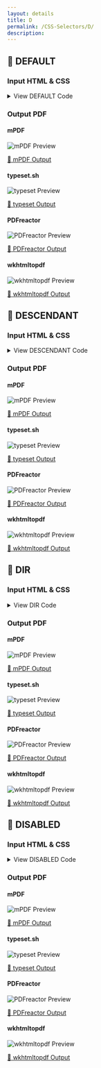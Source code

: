 ```yaml
---
layout: details
title: D
permalink: /CSS-Selectors/D/
description: 
---
```




## 🔬 DEFAULT

### Input HTML & CSS

<details>
    <summary>
        View DEFAULT Code
    </summary>
    <pre><code class="hljs xml"><span class="hljs-meta">&lt;!DOCTYPE <span class="hljs-meta-keyword">html</span>&gt;</span>
<span class="hljs-comment">&lt;!-- Sample from https://css-tricks.com/almanac/selectors/d/default/ --&gt;</span>
<span class="hljs-tag">&lt;<span class="hljs-name">html</span> <span class="hljs-attr">lang</span>=<span class="hljs-string">"en"</span>&gt;</span>
    <span class="hljs-tag">&lt;<span class="hljs-name">head</span>&gt;</span>
        <span class="hljs-tag">&lt;<span class="hljs-name">style</span>&gt;</span><span class="css">
        <span class="hljs-selector-tag">input</span><span class="hljs-selector-attr">[type=<span class="hljs-string">"radio"</span>]</span><span class="hljs-selector-pseudo">:default</span> + <span class="hljs-selector-tag">label</span><span class="hljs-selector-pseudo">:after</span> {
   <span class="hljs-attribute">content</span>: <span class="hljs-string">' (default)'</span>;
   <span class="hljs-attribute">color</span>: <span class="hljs-number">#999</span>;
   <span class="hljs-attribute">font-style</span>: italic;
}
        </span><span class="hljs-tag">&lt;/<span class="hljs-name">style</span>&gt;</span>
    <span class="hljs-tag">&lt;/<span class="hljs-name">head</span>&gt;</span>
    <span class="hljs-tag">&lt;<span class="hljs-name">body</span>&gt;</span>
        <span class="hljs-tag">&lt;<span class="hljs-name">ul</span>&gt;</span>
            <span class="hljs-tag">&lt;<span class="hljs-name">li</span>&gt;</span>
              <span class="hljs-tag">&lt;<span class="hljs-name">input</span> <span class="hljs-attr">type</span>=<span class="hljs-string">"radio"</span> <span class="hljs-attr">name</span>=<span class="hljs-string">"color"</span> <span class="hljs-attr">value</span>=<span class="hljs-string">"red"</span> <span class="hljs-attr">id</span>=<span class="hljs-string">"red"</span>&gt;</span> 
              <span class="hljs-tag">&lt;<span class="hljs-name">label</span> <span class="hljs-attr">for</span>=<span class="hljs-string">"red"</span>&gt;</span>red<span class="hljs-tag">&lt;/<span class="hljs-name">label</span>&gt;</span>
            <span class="hljs-tag">&lt;/<span class="hljs-name">li</span>&gt;</span>
            <span class="hljs-tag">&lt;<span class="hljs-name">li</span>&gt;</span>
              <span class="hljs-tag">&lt;<span class="hljs-name">input</span> <span class="hljs-attr">type</span>=<span class="hljs-string">"radio"</span> <span class="hljs-attr">name</span>=<span class="hljs-string">"green"</span> <span class="hljs-attr">value</span>=<span class="hljs-string">"green"</span> <span class="hljs-attr">id</span>=<span class="hljs-string">"green"</span> <span class="hljs-attr">checked</span>&gt;</span> 
              <span class="hljs-tag">&lt;<span class="hljs-name">label</span> <span class="hljs-attr">for</span>=<span class="hljs-string">"green"</span>&gt;</span>green<span class="hljs-tag">&lt;/<span class="hljs-name">label</span>&gt;</span>
            <span class="hljs-tag">&lt;/<span class="hljs-name">li</span>&gt;</span>
            <span class="hljs-tag">&lt;<span class="hljs-name">li</span>&gt;</span>
              <span class="hljs-tag">&lt;<span class="hljs-name">input</span> <span class="hljs-attr">type</span>=<span class="hljs-string">"radio"</span> <span class="hljs-attr">name</span>=<span class="hljs-string">"blue"</span> <span class="hljs-attr">value</span>=<span class="hljs-string">"blue"</span> <span class="hljs-attr">id</span>=<span class="hljs-string">"blue"</span>&gt;</span> 
              <span class="hljs-tag">&lt;<span class="hljs-name">label</span> <span class="hljs-attr">for</span>=<span class="hljs-string">"blue"</span>&gt;</span>blue<span class="hljs-tag">&lt;/<span class="hljs-name">label</span>&gt;</span>
            <span class="hljs-tag">&lt;/<span class="hljs-name">li</span>&gt;</span>
          <span class="hljs-tag">&lt;/<span class="hljs-name">ul</span>&gt;</span>
    <span class="hljs-tag">&lt;/<span class="hljs-name">body</span>&gt;</span>
<span class="hljs-tag">&lt;/<span class="hljs-name">html</span>&gt;</span></code></pre>
    <p>
        <a href="https://raw.githubusercontent.com/azettl/compare.html2pdf.tools/master//html/CSS%20Selectors/D/default.html" target="_blank" rel="noopener">📄 Get Input HTML on GitHub</a>
    </p>
</details>

### Output PDF

<div class="details-boxes">
    <div>
        <h4>mPDF</h4>
        <img src="mpdf__html_CSS_Selectors_D_default.html.png" alt="mPDF Preview" />
        <p>
            <a href="mpdf__html_CSS_Selectors_D_default.html.pdf" target="_blank">📕 mPDF Output</a>
        </p>
    </div>
    <div>
        <h4>typeset.sh</h4>
        <img src="typeset__html_CSS_Selectors_D_default.html.png" alt="typeset Preview" />
        <p>
            <a href="typeset__html_CSS_Selectors_D_default.html.pdf" target="_blank">📕 typeset Output</a>
        </p>
    </div>
    <div>
        <h4>PDFreactor</h4>
        <img src="pdfreactor__html_CSS_Selectors_D_default.html.png" alt="PDFreactor Preview" />
        <p>
            <a href="pdfreactor__html_CSS_Selectors_D_default.html.pdf" target="_blank">📕 PDFreactor Output</a>
        </p>
    </div>
    <div>
        <h4>wkhtmltopdf</h4>
        <img src="wkhtmltopdf__html_CSS_Selectors_D_default.html.png" alt="wkhtmltopdf Preview" />
        <p>
            <a href="wkhtmltopdf__html_CSS_Selectors_D_default.html.pdf" target="_blank">📕 wkhtmltopdf Output</a>
        </p>
    </div>
</div>

## 🔬 DESCENDANT

### Input HTML & CSS

<details>
    <summary>
        View DESCENDANT Code
    </summary>
    <pre><code class="hljs xml"><span class="hljs-meta">&lt;!DOCTYPE <span class="hljs-meta-keyword">html</span>&gt;</span>
<span class="hljs-comment">&lt;!-- Sample from https://css-tricks.com/almanac/selectors/d/descendant/ --&gt;</span>
<span class="hljs-tag">&lt;<span class="hljs-name">html</span> <span class="hljs-attr">lang</span>=<span class="hljs-string">"en"</span>&gt;</span>
    <span class="hljs-tag">&lt;<span class="hljs-name">head</span>&gt;</span>
        <span class="hljs-tag">&lt;<span class="hljs-name">style</span>&gt;</span><span class="css">
            <span class="hljs-selector-tag">div</span> <span class="hljs-selector-tag">span</span>{
                <span class="hljs-attribute">color</span>:red;
            }
        </span><span class="hljs-tag">&lt;/<span class="hljs-name">style</span>&gt;</span>
    <span class="hljs-tag">&lt;/<span class="hljs-name">head</span>&gt;</span>
    <span class="hljs-tag">&lt;<span class="hljs-name">body</span>&gt;</span>
        <span class="hljs-tag">&lt;<span class="hljs-name">div</span>&gt;</span>
            <span class="hljs-tag">&lt;<span class="hljs-name">span</span>&gt;</span>I will match<span class="hljs-tag">&lt;/<span class="hljs-name">span</span>&gt;</span>
            <span class="hljs-tag">&lt;<span class="hljs-name">ul</span>&gt;</span>
              <span class="hljs-tag">&lt;<span class="hljs-name">li</span>&gt;</span>
                 <span class="hljs-tag">&lt;<span class="hljs-name">span</span>&gt;</span>I will match too<span class="hljs-tag">&lt;/<span class="hljs-name">span</span>&gt;</span>
              <span class="hljs-tag">&lt;/<span class="hljs-name">li</span>&gt;</span>
            <span class="hljs-tag">&lt;/<span class="hljs-name">ul</span>&gt;</span>
          <span class="hljs-tag">&lt;/<span class="hljs-name">div</span>&gt;</span>
    <span class="hljs-tag">&lt;/<span class="hljs-name">body</span>&gt;</span>
<span class="hljs-tag">&lt;/<span class="hljs-name">html</span>&gt;</span></code></pre>
    <p>
        <a href="https://raw.githubusercontent.com/azettl/compare.html2pdf.tools/master//html/CSS%20Selectors/D/descendant.html" target="_blank" rel="noopener">📄 Get Input HTML on GitHub</a>
    </p>
</details>

### Output PDF

<div class="details-boxes">
    <div>
        <h4>mPDF</h4>
        <img src="mpdf__html_CSS_Selectors_D_descendant.html.png" alt="mPDF Preview" />
        <p>
            <a href="mpdf__html_CSS_Selectors_D_descendant.html.pdf" target="_blank">📕 mPDF Output</a>
        </p>
    </div>
    <div>
        <h4>typeset.sh</h4>
        <img src="typeset__html_CSS_Selectors_D_descendant.html.png" alt="typeset Preview" />
        <p>
            <a href="typeset__html_CSS_Selectors_D_descendant.html.pdf" target="_blank">📕 typeset Output</a>
        </p>
    </div>
    <div>
        <h4>PDFreactor</h4>
        <img src="pdfreactor__html_CSS_Selectors_D_descendant.html.png" alt="PDFreactor Preview" />
        <p>
            <a href="pdfreactor__html_CSS_Selectors_D_descendant.html.pdf" target="_blank">📕 PDFreactor Output</a>
        </p>
    </div>
    <div>
        <h4>wkhtmltopdf</h4>
        <img src="wkhtmltopdf__html_CSS_Selectors_D_descendant.html.png" alt="wkhtmltopdf Preview" />
        <p>
            <a href="wkhtmltopdf__html_CSS_Selectors_D_descendant.html.pdf" target="_blank">📕 wkhtmltopdf Output</a>
        </p>
    </div>
</div>

## 🔬 DIR

### Input HTML & CSS

<details>
    <summary>
        View DIR Code
    </summary>
    <pre><code class="hljs xml"><span class="hljs-meta">&lt;!DOCTYPE <span class="hljs-meta-keyword">html</span>&gt;</span>
<span class="hljs-comment">&lt;!-- Sample from https://css-tricks.com/almanac/selectors/d/dir/ --&gt;</span>
<span class="hljs-tag">&lt;<span class="hljs-name">html</span> <span class="hljs-attr">lang</span>=<span class="hljs-string">"en"</span>&gt;</span>
    <span class="hljs-tag">&lt;<span class="hljs-name">head</span>&gt;</span>
        <span class="hljs-tag">&lt;<span class="hljs-name">style</span>&gt;</span><span class="css">
        <span class="hljs-selector-tag">body</span> {
  <span class="hljs-attribute">background-color</span>: <span class="hljs-number">#000</span>;
  <span class="hljs-attribute">width</span>: <span class="hljs-number">100%</span>;
}

<span class="hljs-selector-tag">div</span> {
  <span class="hljs-attribute">background-color</span>: <span class="hljs-number">#eaeaea</span>;
  <span class="hljs-attribute">margin</span>: <span class="hljs-number">1em</span>;
  <span class="hljs-attribute">padding</span>: <span class="hljs-number">2em</span>;
  <span class="hljs-attribute">max-width</span>: <span class="hljs-number">100%</span>;
}

<span class="hljs-selector-tag">div</span><span class="hljs-selector-pseudo">:dir(ltr)</span> {
  <span class="hljs-attribute">background-color</span>: <span class="hljs-number">#333</span>;
  <span class="hljs-attribute">color</span>: <span class="hljs-number">#fff</span>;
}

<span class="hljs-selector-tag">div</span><span class="hljs-selector-pseudo">:dir(rtl)</span> {
  <span class="hljs-attribute">background</span>: red;
  <span class="hljs-attribute">color</span>: <span class="hljs-number">#fff</span>;
}

<span class="hljs-selector-class">.support</span> {
  <span class="hljs-attribute">color</span>: <span class="hljs-number">#fff</span>;
  <span class="hljs-attribute">text-align</span>: center;
  <span class="hljs-attribute">display</span>: block;
}
        </span><span class="hljs-tag">&lt;/<span class="hljs-name">style</span>&gt;</span>
    <span class="hljs-tag">&lt;/<span class="hljs-name">head</span>&gt;</span>
    <span class="hljs-tag">&lt;<span class="hljs-name">body</span>&gt;</span>
        <span class="hljs-tag">&lt;<span class="hljs-name">p</span> <span class="hljs-attr">class</span>=<span class="hljs-string">"support"</span>&gt;</span>This demo currently only works in Firefox<span class="hljs-tag">&lt;/<span class="hljs-name">p</span>&gt;</span>

        <span class="hljs-tag">&lt;<span class="hljs-name">div</span> <span class="hljs-attr">dir</span>=<span class="hljs-string">"ltr"</span>&gt;</span>
          <span class="hljs-tag">&lt;<span class="hljs-name">h1</span>&gt;</span>left-to-right<span class="hljs-tag">&lt;/<span class="hljs-name">h1</span>&gt;</span>
          <span class="hljs-tag">&lt;<span class="hljs-name">p</span>&gt;</span>Sometimes I think the surest sign that intelligent life exists elsewhere in the universe is that none of it has tried to contact us.<span class="hljs-tag">&lt;/<span class="hljs-name">p</span>&gt;</span>
          <span class="hljs-tag">&lt;<span class="hljs-name">cite</span>&gt;</span><span class="hljs-symbol">&amp;mdash;</span>Bill Watterson<span class="hljs-tag">&lt;/<span class="hljs-name">cite</span>&gt;</span>
        <span class="hljs-tag">&lt;/<span class="hljs-name">div</span>&gt;</span>
        <span class="hljs-tag">&lt;<span class="hljs-name">div</span> <span class="hljs-attr">dir</span>=<span class="hljs-string">"rtl"</span>&gt;</span>
          <span class="hljs-tag">&lt;<span class="hljs-name">h1</span>&gt;</span>right to left<span class="hljs-tag">&lt;/<span class="hljs-name">h1</span>&gt;</span>
          <span class="hljs-tag">&lt;<span class="hljs-name">p</span>&gt;</span>Sometimes I think the surest sign that intelligent life exists elsewhere in the universe is that none of it has tried to contact us.<span class="hljs-tag">&lt;/<span class="hljs-name">p</span>&gt;</span>
          <span class="hljs-tag">&lt;<span class="hljs-name">cite</span>&gt;</span><span class="hljs-symbol">&amp;mdash;</span>Bill Watterson<span class="hljs-tag">&lt;/<span class="hljs-name">cite</span>&gt;</span>
        <span class="hljs-tag">&lt;/<span class="hljs-name">div</span>&gt;</span>
    <span class="hljs-tag">&lt;/<span class="hljs-name">body</span>&gt;</span>
<span class="hljs-tag">&lt;/<span class="hljs-name">html</span>&gt;</span></code></pre>
    <p>
        <a href="https://raw.githubusercontent.com/azettl/compare.html2pdf.tools/master//html/CSS%20Selectors/D/dir.html" target="_blank" rel="noopener">📄 Get Input HTML on GitHub</a>
    </p>
</details>

### Output PDF

<div class="details-boxes">
    <div>
        <h4>mPDF</h4>
        <img src="mpdf__html_CSS_Selectors_D_dir.html.png" alt="mPDF Preview" />
        <p>
            <a href="mpdf__html_CSS_Selectors_D_dir.html.pdf" target="_blank">📕 mPDF Output</a>
        </p>
    </div>
    <div>
        <h4>typeset.sh</h4>
        <img src="typeset__html_CSS_Selectors_D_dir.html.png" alt="typeset Preview" />
        <p>
            <a href="typeset__html_CSS_Selectors_D_dir.html.pdf" target="_blank">📕 typeset Output</a>
        </p>
    </div>
    <div>
        <h4>PDFreactor</h4>
        <img src="pdfreactor__html_CSS_Selectors_D_dir.html.png" alt="PDFreactor Preview" />
        <p>
            <a href="pdfreactor__html_CSS_Selectors_D_dir.html.pdf" target="_blank">📕 PDFreactor Output</a>
        </p>
    </div>
    <div>
        <h4>wkhtmltopdf</h4>
        <img src="wkhtmltopdf__html_CSS_Selectors_D_dir.html.png" alt="wkhtmltopdf Preview" />
        <p>
            <a href="wkhtmltopdf__html_CSS_Selectors_D_dir.html.pdf" target="_blank">📕 wkhtmltopdf Output</a>
        </p>
    </div>
</div>

## 🔬 DISABLED

### Input HTML & CSS

<details>
    <summary>
        View DISABLED Code
    </summary>
    <pre><code class="hljs xml"><span class="hljs-meta">&lt;!DOCTYPE <span class="hljs-meta-keyword">html</span>&gt;</span>
<span class="hljs-comment">&lt;!-- Sample from https://css-tricks.com/almanac/selectors/d/disabled/ --&gt;</span>
<span class="hljs-tag">&lt;<span class="hljs-name">html</span> <span class="hljs-attr">lang</span>=<span class="hljs-string">"en"</span>&gt;</span>
    <span class="hljs-tag">&lt;<span class="hljs-name">head</span>&gt;</span>
        <span class="hljs-tag">&lt;<span class="hljs-name">style</span>&gt;</span><span class="css">
        <span class="hljs-comment">/* The good stuff starts here :)
*/</span>

  <span class="hljs-selector-tag">input</span> {
    <span class="hljs-attribute">width</span>: <span class="hljs-number">60%</span>;
    <span class="hljs-attribute">margin</span>: <span class="hljs-number">0</span>;
    <span class="hljs-attribute">border</span>: none;
    <span class="hljs-attribute">outline</span>: <span class="hljs-number">1px</span> solid lightgrey;
    <span class="hljs-attribute">outline-offset</span>: <span class="hljs-number">2px</span>;
  }

<span class="hljs-selector-tag">input</span><span class="hljs-selector-pseudo">:disabled</span> {
  <span class="hljs-attribute">background</span>: <span class="hljs-built_in">url</span>(data:image/png;base64,iVBORw0KGgoAAAANSUhEUgAAAAQAAAAECAYAAACp8Z5+AAAAIklEQVQIW2NkQAKrVq36zwjjgzhhYWGMYAEYB8RmROaABADeOQ8CXl/xfgAAAABJRU5ErkJggg==) repeat;
}

<span class="hljs-comment">/* BASIC PAGE CSS. NOT PART OF THE EXAMPLE
*/</span>

* {
  <span class="hljs-attribute">-webkit-box-sizing</span>: border-box;
  <span class="hljs-attribute">-moz-box-sizing</span>: border-box;
  <span class="hljs-attribute">box-sizing</span>: border-box;
}

<span class="hljs-selector-tag">body</span> {
  <span class="hljs-attribute">font</span>: <span class="hljs-number">300</span> <span class="hljs-number">16px</span>/<span class="hljs-number">1.25</span> <span class="hljs-string">"Helvetica Neue"</span>, sans-serif;
  <span class="hljs-attribute">color</span>: slategrey;
  <span class="hljs-attribute">background</span>: cornflowerblue;
  <span class="hljs-attribute">padding</span>: <span class="hljs-number">1.5em</span>;
}

<span class="hljs-selector-tag">form</span> {
  <span class="hljs-attribute">background</span>: whitesmoke;
  <span class="hljs-attribute">padding</span>: <span class="hljs-number">1.5em</span>;
  <span class="hljs-attribute">max-width</span>: <span class="hljs-number">400px</span>;
  <span class="hljs-attribute">width</span>: <span class="hljs-number">100%</span>;
  <span class="hljs-attribute">outline</span>: <span class="hljs-number">3px</span> solid <span class="hljs-built_in">rgba</span>(<span class="hljs-number">0</span>, <span class="hljs-number">0</span>, <span class="hljs-number">0</span>, <span class="hljs-number">0.25</span>);
}

  <span class="hljs-selector-tag">hr</span> {
    <span class="hljs-attribute">visibility</span>: hidden;
  }

  <span class="hljs-selector-tag">label</span> {
    <span class="hljs-attribute">margin-right</span>: <span class="hljs-number">3%</span>;
  <span class="hljs-attribute">text-align</span>: left;
    <span class="hljs-attribute">display</span>: inline-block;
    <span class="hljs-attribute">width</span>: <span class="hljs-number">35%</span>;
  }

        </span><span class="hljs-tag">&lt;/<span class="hljs-name">style</span>&gt;</span>
    <span class="hljs-tag">&lt;/<span class="hljs-name">head</span>&gt;</span>
    <span class="hljs-tag">&lt;<span class="hljs-name">body</span>&gt;</span>
        <span class="hljs-tag">&lt;<span class="hljs-name">form</span> <span class="hljs-attr">action</span>=<span class="hljs-string">"#"</span>&gt;</span>
            <span class="hljs-tag">&lt;<span class="hljs-name">label</span> <span class="hljs-attr">for</span>=<span class="hljs-string">"name"</span>&gt;</span>Enabled Input:<span class="hljs-tag">&lt;/<span class="hljs-name">label</span>&gt;</span>
            <span class="hljs-tag">&lt;<span class="hljs-name">input</span> <span class="hljs-attr">type</span>=<span class="hljs-string">"text"</span> <span class="hljs-attr">autofocus</span>&gt;</span>
              <span class="hljs-tag">&lt;<span class="hljs-name">hr</span>&gt;</span>
            <span class="hljs-tag">&lt;<span class="hljs-name">label</span> <span class="hljs-attr">for</span>=<span class="hljs-string">"name"</span>&gt;</span>Disabled Input:<span class="hljs-tag">&lt;/<span class="hljs-name">label</span>&gt;</span>
            <span class="hljs-tag">&lt;<span class="hljs-name">input</span> <span class="hljs-attr">type</span>=<span class="hljs-string">"text"</span> <span class="hljs-attr">disabled</span>&gt;</span>
        <span class="hljs-tag">&lt;/<span class="hljs-name">form</span>&gt;</span>  
    <span class="hljs-tag">&lt;/<span class="hljs-name">body</span>&gt;</span>
<span class="hljs-tag">&lt;/<span class="hljs-name">html</span>&gt;</span></code></pre>
    <p>
        <a href="https://raw.githubusercontent.com/azettl/compare.html2pdf.tools/master//html/CSS%20Selectors/D/disabled.html" target="_blank" rel="noopener">📄 Get Input HTML on GitHub</a>
    </p>
</details>

### Output PDF

<div class="details-boxes">
    <div>
        <h4>mPDF</h4>
        <img src="mpdf__html_CSS_Selectors_D_disabled.html.png" alt="mPDF Preview" />
        <p>
            <a href="mpdf__html_CSS_Selectors_D_disabled.html.pdf" target="_blank">📕 mPDF Output</a>
        </p>
    </div>
    <div>
        <h4>typeset.sh</h4>
        <img src="typeset__html_CSS_Selectors_D_disabled.html.png" alt="typeset Preview" />
        <p>
            <a href="typeset__html_CSS_Selectors_D_disabled.html.pdf" target="_blank">📕 typeset Output</a>
        </p>
    </div>
    <div>
        <h4>PDFreactor</h4>
        <img src="pdfreactor__html_CSS_Selectors_D_disabled.html.png" alt="PDFreactor Preview" />
        <p>
            <a href="pdfreactor__html_CSS_Selectors_D_disabled.html.pdf" target="_blank">📕 PDFreactor Output</a>
        </p>
    </div>
    <div>
        <h4>wkhtmltopdf</h4>
        <img src="wkhtmltopdf__html_CSS_Selectors_D_disabled.html.png" alt="wkhtmltopdf Preview" />
        <p>
            <a href="wkhtmltopdf__html_CSS_Selectors_D_disabled.html.pdf" target="_blank">📕 wkhtmltopdf Output</a>
        </p>
    </div>
</div>


